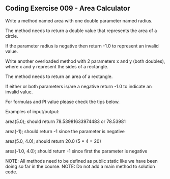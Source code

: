 ## Coding Exercise 009 - Area Calculator

Write a method named area with one double parameter named radius.

The method needs to return a double value that represents the area of a circle.

If the parameter radius is negative then return -1.0 to represent an invalid value.

Write another overloaded method with 2 parameters x and y (both doubles), where x and y represent the sides of a rectangle.

The method needs to return an area of a rectangle.

If either or both parameters is/are a negative return -1.0 to indicate an invalid value.

For formulas and PI value please check the tips below.

Examples of input/output:

area(5.0); should return 78.53981633974483 or 78.53981

area(-1);  should return -1 since the parameter is negative

area(5.0, 4.0); should return 20.0 (5 * 4 = 20)

area(-1.0, 4.0);  should return -1 since first the parameter is negative



NOTE: All methods need to be defined as public static ​like we have been doing so far in the course.
NOTE: Do not add a  main method to solution code.